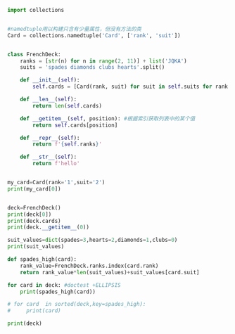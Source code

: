 
<BlogInfo id="762" title="1.一摞有序的纸牌" author="白日梦想猿" pv=0 read_times=0 pre_cost_time="0分54秒" category="python数据模型" tag_list="['python数据模型']" create_time="2022.02.12 16:00:17" update_time="2022.04.27 10:02:52" />

```python
import collections


#namedtuple用以构建只含有少量属性，但没有方法的类
Card = collections.namedtuple('Card', ['rank', 'suit'])


class FrenchDeck:
    ranks = [str(n) for n in range(2, 11)] + list('JQKA')
    suits = 'spades diamonds clubs hearts'.split()

    def __init__(self):
        self.cards = [Card(rank, suit) for suit in self.suits for rank in self.ranks] #嵌套循环的简写

    def __len__(self):
        return len(self.cards)

    def __getitem__(self, position): #根据索引获取列表中的某个值
        return self.cards[position]

    def __repr__(self):
        return f'{self.ranks}'

    def __str__(self):
        return f'hello'


my_card=Card(rank='1',suit='2')
print(my_card[0])


deck=FrenchDeck()
print(deck[0])
print(deck.cards)
print(deck.__getitem__(0))

suit_values=dict(spades=3,hearts=2,diamonds=1,clubs=0)
print(suit_values)

def spades_high(card):
    rank_value=FrenchDeck.ranks.index(card.rank)
    return rank_value*len(suit_values)+suit_values[card.suit]

for card in deck: #doctest +ELLIPSIS
    print(spades_high(card))

# for card  in sorted(deck,key=spades_high):
#     print(card)

print(deck)




```
